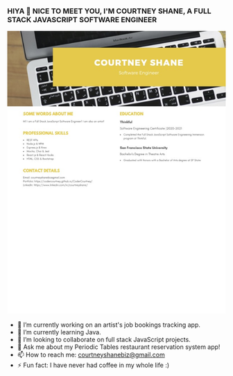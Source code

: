 ### HIYA 👋 NICE TO MEET YOU, I'M COURTNEY SHANE, A FULL STACK JAVASCRIPT SOFTWARE ENGINEER

![PICTURE OF CODING](./images/home/GitHub-resume.jpg)

- 🔭 I’m currently working on an artist's job bookings tracking app.
- 🌱 I’m currently learning Java.
- 👯 I’m looking to collaborate on full stack JavaScript projects.
- 💬 Ask me about my Periodic Tables restaurant reservation system app! 
- 📫 How to reach me: courtneyshanebiz@gmail.com
- ⚡ Fun fact: I have never had coffee in my whole life :) 

